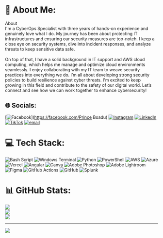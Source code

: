 # 💫 About Me:
 About<br>I'm a CyberOps Specialist with three years of hands-on experience and genuinely love what I do. My journey has been about protecting IT infrastructures and ensuring our security measures are top-notch. I keep a close eye on security systems, dive into incident responses, and analyze threats to keep sensitive data safe. <br><br>On top of that, I have a solid background in IT support and AWS cloud computing, which helps me manage and optimize cloud environments seamlessly. I enjoy collaborating with my IT team to weave security practices into everything we do. I’m all about developing strong security policies to build resilience against cyber threats. I'm excited to keep growing in this field and contribute to the safety of our digital world. Let’s connect and see how we can work together to enhance cybersecurity!


## 🌐 Socials:
[![Facebook](https://img.shields.io/badge/Facebook-%231877F2.svg?logo=Facebook&logoColor=white)](https://facebook.com/Prince Boadu) [![Instagram](https://img.shields.io/badge/Instagram-%23E4405F.svg?logo=Instagram&logoColor=white)](https://instagram.com/_owurekuprince) [![LinkedIn](https://img.shields.io/badge/LinkedIn-%230077B5.svg?logo=linkedin&logoColor=white)](https://linkedin.com/in/https://www.linkedin.com/in/prince-boadu/) [![TikTok](https://img.shields.io/badge/TikTok-%23000000.svg?logo=TikTok&logoColor=white)](https://tiktok.com/@@drmidknight) [![email](https://img.shields.io/badge/Email-D14836?logo=gmail&logoColor=white)](mailto:owurekuprince@gmail.com) 

# 💻 Tech Stack:
![Bash Script](https://img.shields.io/badge/bash_script-%23121011.svg?style=for-the-badge&logo=gnu-bash&logoColor=white) ![Windows Terminal](https://img.shields.io/badge/Windows%20Terminal-%234D4D4D.svg?style=for-the-badge&logo=windows-terminal&logoColor=white) ![Python](https://img.shields.io/badge/python-3670A0?style=for-the-badge&logo=python&logoColor=ffdd54) ![PowerShell](https://img.shields.io/badge/PowerShell-%235391FE.svg?style=for-the-badge&logo=powershell&logoColor=white) ![AWS](https://img.shields.io/badge/AWS-%23FF9900.svg?style=for-the-badge&logo=amazon-aws&logoColor=white) ![Azure](https://img.shields.io/badge/azure-%230072C6.svg?style=for-the-badge&logo=microsoftazure&logoColor=white) ![Vercel](https://img.shields.io/badge/vercel-%23000000.svg?style=for-the-badge&logo=vercel&logoColor=white) ![Angular](https://img.shields.io/badge/angular-%23DD0031.svg?style=for-the-badge&logo=angular&logoColor=white) ![Canva](https://img.shields.io/badge/Canva-%2300C4CC.svg?style=for-the-badge&logo=Canva&logoColor=white) ![Adobe Photoshop](https://img.shields.io/badge/adobe%20photoshop-%2331A8FF.svg?style=for-the-badge&logo=adobe%20photoshop&logoColor=white) ![Adobe Lightroom](https://img.shields.io/badge/Adobe%20Lightroom-31A8FF.svg?style=for-the-badge&logo=Adobe%20Lightroom&logoColor=white) ![Figma](https://img.shields.io/badge/figma-%23F24E1E.svg?style=for-the-badge&logo=figma&logoColor=white) ![GitHub Actions](https://img.shields.io/badge/github%20actions-%232671E5.svg?style=for-the-badge&logo=githubactions&logoColor=white) ![GitHub](https://img.shields.io/badge/github-%23121011.svg?style=for-the-badge&logo=github&logoColor=white) ![Splunk](https://img.shields.io/badge/splunk-%23000000.svg?style=for-the-badge&logo=splunk&logoColor=white)
# 📊 GitHub Stats:
![](https://github-readme-stats.vercel.app/api?username=drmidknight&theme=dark&hide_border=false&include_all_commits=true&count_private=true)<br/>
![](https://nirzak-streak-stats.vercel.app/?user=drmidknight&theme=dark&hide_border=false)<br/>
![](https://github-readme-stats.vercel.app/api/top-langs/?username=drmidknight&theme=dark&hide_border=false&include_all_commits=true&count_private=true&layout=compact)

---
[![](https://visitcount.itsvg.in/api?id=drmidknight&icon=0&color=0)](https://visitcount.itsvg.in)

<!-- Proudly created with GPRM ( https://gprm.itsvg.in ) -->
